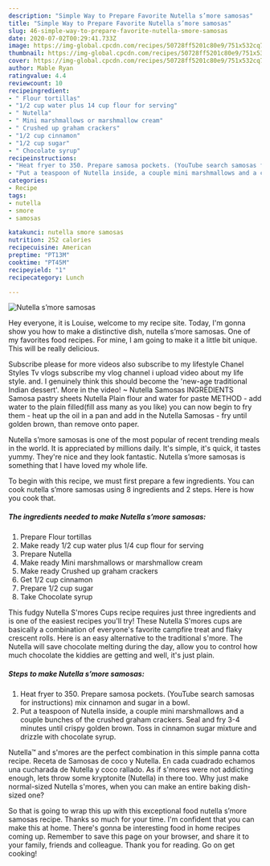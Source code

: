 ```yaml
---
description: "Simple Way to Prepare Favorite Nutella s’more samosas"
title: "Simple Way to Prepare Favorite Nutella s’more samosas"
slug: 46-simple-way-to-prepare-favorite-nutella-smore-samosas
date: 2020-07-02T00:29:41.733Z
image: https://img-global.cpcdn.com/recipes/50728ff5201c80e9/751x532cq70/nutella-smore-samosas-recipe-main-photo.jpg
thumbnail: https://img-global.cpcdn.com/recipes/50728ff5201c80e9/751x532cq70/nutella-smore-samosas-recipe-main-photo.jpg
cover: https://img-global.cpcdn.com/recipes/50728ff5201c80e9/751x532cq70/nutella-smore-samosas-recipe-main-photo.jpg
author: Mable Ryan
ratingvalue: 4.4
reviewcount: 10
recipeingredient:
- " Flour tortillas"
- "1/2 cup water plus 14 cup flour for serving"
- " Nutella"
- " Mini marshmallows or marshmallow cream"
- " Crushed up graham crackers"
- "1/2 cup cinnamon"
- "1/2 cup sugar"
- " Chocolate syrup"
recipeinstructions:
- "Heat fryer to 350. Prepare samosa pockets. (YouTube search samosas for instructions) mix cinnamon and sugar in a bowl."
- "Put a teaspoon of Nutella inside, a couple mini marshmallows and a couple bunches of the crushed graham crackers. Seal and fry 3-4 minutes until crispy golden brown. Toss in cinnamon sugar mixture and drizzle with chocolate syrup."
categories:
- Recipe
tags:
- nutella
- smore
- samosas

katakunci: nutella smore samosas 
nutrition: 252 calories
recipecuisine: American
preptime: "PT13M"
cooktime: "PT45M"
recipeyield: "1"
recipecategory: Lunch

---
```



![Nutella s’more samosas](https://img-global.cpcdn.com/recipes/50728ff5201c80e9/751x532cq70/nutella-smore-samosas-recipe-main-photo.jpg)

Hey everyone, it is Louise, welcome to my recipe site. Today, I'm gonna show you how to make a distinctive dish, nutella s’more samosas. One of my favorites food recipes. For mine, I am going to make it a little bit unique. This will be really delicious.

Subscribe please for more videos also subscribe to my lifestyle Chanel Styles Tv vlogs subscribe my vlog channel i upload video about my life style. and. I genuinely think this should become the &#39;new-age traditional Indian dessert&#39;. More in the video! ~ Nutella Samosas INGREDIENTS Samosa pastry sheets Nutella Plain flour and water for paste METHOD - add water to the plain filled(fill ass many as you like) you can now begin to fry them - heat up the oil in a pan and add in the Nutella Samosas - fry until golden brown, than remove onto paper.

Nutella s’more samosas is one of the most popular of recent trending meals in the world. It is appreciated by millions daily. It's simple, it's quick, it tastes yummy. They're nice and they look fantastic. Nutella s’more samosas is something that I have loved my whole life.


To begin with this recipe, we must first prepare a few ingredients. You can cook nutella s’more samosas using 8 ingredients and 2 steps. Here is how you cook that.

<!--inarticleads1-->

##### The ingredients needed to make Nutella s’more samosas:

1. Prepare  Flour tortillas
1. Make ready 1/2 cup water plus 1/4 cup flour for serving
1. Prepare  Nutella
1. Make ready  Mini marshmallows or marshmallow cream
1. Make ready  Crushed up graham crackers
1. Get 1/2 cup cinnamon
1. Prepare 1/2 cup sugar
1. Take  Chocolate syrup


This fudgy Nutella S&#39;mores Cups recipe requires just three ingredients and is one of the easiest recipes you&#39;ll try! These Nutella S&#39;mores cups are basically a combination of everyone&#39;s favorite campfire treat and flaky crescent rolls. Here is an easy alternative to the traditional s&#39;more. The Nutella will save chocolate melting during the day, allow you to control how much chocolate the kiddies are getting and well, it&#39;s just plain. 

<!--inarticleads2-->

##### Steps to make Nutella s’more samosas:

1. Heat fryer to 350. Prepare samosa pockets. (YouTube search samosas for instructions) mix cinnamon and sugar in a bowl.
1. Put a teaspoon of Nutella inside, a couple mini marshmallows and a couple bunches of the crushed graham crackers. Seal and fry 3-4 minutes until crispy golden brown. Toss in cinnamon sugar mixture and drizzle with chocolate syrup.


Nutella™ and s&#39;mores are the perfect combination in this simple panna cotta recipe. Receta de Samosas de coco y Nutella. En cada cuadrado echamos una cucharada de Nutella y coco rallado. As if s&#39;mores were not addicting enough, lets throw some kryptonite (Nutella) in there too. Why just make normal-sized Nutella s&#39;mores, when you can make an entire baking dish-sized one? 

So that is going to wrap this up with this exceptional food nutella s’more samosas recipe. Thanks so much for your time. I'm confident that you can make this at home. There's gonna be interesting food in home recipes coming up. Remember to save this page on your browser, and share it to your family, friends and colleague. Thank you for reading. Go on get cooking!
